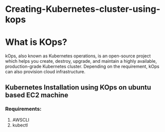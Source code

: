 # Creating-Kubernetes-cluster-using-kops

# What is KOps?
kOps, also known as Kubernetes operations, is an open-source project which helps you create, destroy, upgrade, and maintain a highly available, production-grade Kubernetes cluster. Depending on the requirement, kOps can also provision cloud infrastructure.

## Kubernetes Installation using KOps on ubuntu based EC2 machine

### Requirements:
1. AWSCLI
2. kubectl


